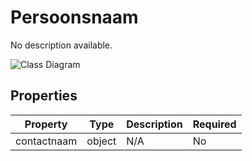 # Persoonsnaam

No description available.

![Class Diagram](https://github.com/CommonGateway/CustomerInteractionBundle/blob/klanten-email-telefoon-query/docs/schema/klant.persoon.svg)

## Properties

| Property | Type | Description | Required |
|----------|------|-------------|----------|
| contactnaam | object | N/A | No |
